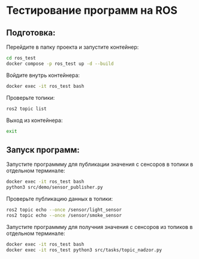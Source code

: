 # Тестирование программ на ROS

## Подготовка:

Перейдите в папку проекта и запустите контейнер:
```sh
cd ros_test
docker compose -p ros_test up -d --build
```

Войдите внутрь контейнера:
```sh
docker exec -it ros_test bash
```

Проверьте топики:
```sh
ros2 topic list
```

Выход из контейнера:
```sh
exit
```

## Запуск программ:

Запустите программму для публикации значения с сенсоров в топики в отдельном терминале:
```sh
docker exec -it ros_test bash
python3 src/demo/sensor_publisher.py
```

Проверьте публикацию данных в топики:
```sh
ros2 topic echo --once /sensor/light_sensor
ros2 topic echo --once /sensor/smoke_sensor
```

Запустите программму для получния значения с сенсоров из топиков в отдельном терминале:
```sh
docker exec -it ros_test bash
docker exec -it ros_test python3 src/tasks/topic_nadzor.py
```